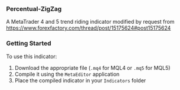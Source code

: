 ### Percentual-ZigZag
A MetaTrader 4 and 5 trend riding indicator modified by request from https://www.forexfactory.com/thread/post/15175624#post15175624

### Getting Started
To use this indicator:
1. Download the appropriate file (`.mq4` for MQL4 or `.mq5` for MQL5)
2. Compile it using the `MetaEditor` application
3. Place the compiled indicator in your `Indicators` folder